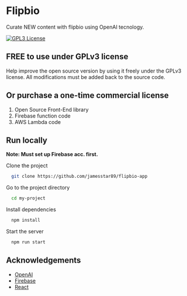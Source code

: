 # Flipbio

Curate NEW content with flipbio using OpenAI tecnology.

[![GPL3 License](https://img.shields.io/badge/license-GPLv3-blue)](https://choosealicense.com/licenses/gpl-3.0/)

## FREE to use under GPLv3 license

Help improve the open source version by using it freely under the GPLv3 license. All modifications must be added back to the source code.

## Or purchase a one-time commercial license

1. Open Source Front-End library
2. Firebase function code
3. AWS Lambda code

## Run locally

**Note: Must set up Firebase acc. first.**

Clone the project

```bash
  git clone https://github.com/jamesstar89/flipbio-app
```

Go to the project directory

```bash
  cd my-project
```

Install dependencies

```bash
  npm install
```

Start the server

```bash
  npm run start
```

## Acknowledgements

 - [OpenAI](https://openai.com)
 - [Firebase](https://firebase.google.com)
 - [React](https://react.dev)